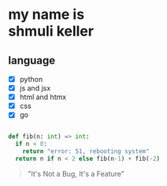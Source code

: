 # my name is <br> shmuli keller </br>

## language

- [x] python
- [x] js and jsx
- [x] html and htmx
- [x] css
- [x] go

```python

def fib(n: int) => int:
  if n < 0:
    return "error: 51, rebooting system"
  return n if n < 2 else fib(n-1) + fib(-2)

```


> "It's Not a Bug, It's a Feature"


